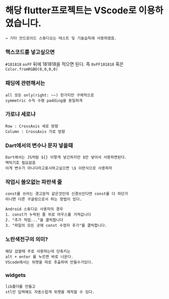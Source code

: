 # 해당 flutter프로젝트는 VScode로 이용하였습니다.

    → 기타 안드로이드 스튜디오는 테스트 및 기술습득에 사용하였음.

### 핵스코드를 넣고싶으면

`#181818`
`oxFF` 뒤에 181818을 적으면 된다. 즉 `0xFF181818`
혹은 `Color.fromRGBO(0,0,0,0)`

### 패딩에 관련해서는

    all 모든 only(right: ~~) 한가지만 구체적으로
    symmetric 수직 수평 padding을 동일하게

### 가로냐 세로냐

    Row : CrossAxis 세로 방향
    Column : CrossAxis 가로 방향

### Dart에서의 변수나 문자 넣을때

    Dart에서는 JS처럼 ${} 이렇게 넣긴하지만 $만 넣어서 사용하면된다.
    백틱기호 필요없음
    이게 변수가 아니다라고표시하고싶으면 \$ 이런식으로 사용하자

### 작업시 쓸모없는 파란색 줄

    const를 쓰라는 경고문자 같은것인데 신경쓰인다면 const를 다 하던가
    아니면 다른 구글링으로서 하는 방법이 있다.

    Android 스튜디오 사용자의 경우
    1. const가 누락된 줄 위로 마우스를 가져갑니다
    2. "추가 작업..."을 클릭합니다
    3. "파일의 모든 곳에 const 수정자 추가"를 클릭합니다.

### 노란색전구의 의미?

    해당 감쌀때 주로 사용하는데 단축키는
    alt + enter 를 누르면 바로 나온다.
    VScode에서는 위젯을 따로 추출하여 만들수가있다.

### widgets

    lib폴더를 만들고
    stl만 입력해도 자동스럽게 위젯을 제작할 수 있다.
